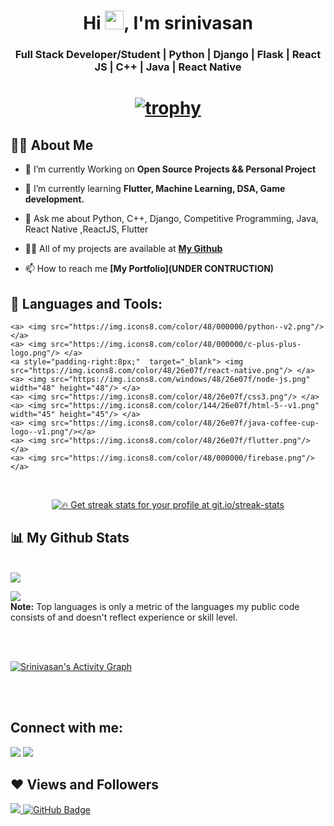 <h1 align="center">Hi <img src="https://raw.githubusercontent.com/MartinHeinz/MartinHeinz/master/wave.gif" width="30px">, I'm srinivasan</h1>
<h3 align="center"> Full Stack Developer/Student | Python | Django | Flask | React JS | C++ | Java | React Native </h3>

<h1 align = "center">

[![trophy](https://github-profile-trophy.vercel.app/?username=srini1603&theme=onedark)](https://github.com/ryo-ma/github-profile-trophy)


</h1>

## 🙋‍♂️ About Me

- 🔭 I’m currently Working on **Open Source Projects && Personal Project**

- 🌱 I’m currently learning **Flutter, Machine Learning, DSA, Game development.**

- 💬 Ask me about  Python, C++, Django, Competitive Programming, Java, React Native ,ReactJS, Flutter

- 👨‍💻 All of my projects are available at **[My Github](https://github.com/srini1603/srini1603)**

- 📫 How to reach me **[My Portfolio](UNDER CONTRUCTION)**


## 🚀 Languages and Tools:

<p align="center"> 
    
    <a> <img src="https://img.icons8.com/color/48/000000/python--v2.png"/> </a> 
    <a> <img src="https://img.icons8.com/color/48/000000/c-plus-plus-logo.png"/> </a> 
    <a style="padding-right:8px;"  target="_blank"> <img src="https://img.icons8.com/color/48/26e07f/react-native.png"/> </a> 
    <a> <img src="https://img.icons8.com/windows/48/26e07f/node-js.png" width="48" height="48"/> </a> 
    <a> <img src="https://img.icons8.com/color/48/26e07f/css3.png"/> </a> 
    <a> <img src="https://img.icons8.com/color/144/26e07f/html-5--v1.png"  width="45" height="45"/> </a>   
    <a> <img src="https://img.icons8.com/color/48/26e07f/java-coffee-cup-logo--v1.png"/></a> 
    <a> <img src="https://img.icons8.com/color/48/26e07f/flutter.png"/></a>
    <a> <img src="https://img.icons8.com/color/48/000000/firebase.png"/></a>
   
     
</p>

<br/>

<p align="center">
    <a href="https://github.com/srini1603/github-readme-streak-stats">
        <img title="🔥 Get streak stats for your profile at git.io/streak-stats"  src="https://github-readme-streak-stats.herokuapp.com/?user=srini1603&theme=black-ice&hide_border=true&stroke=0000&background=060A0CD0"/>
    </a>
</p>

## 📊 My Github Stats

  <br/>
    <a href="https://github.com/srini1603/github-readme-stats"><img  src="https://github-readme-stats.vercel.app/api?username=srini1603&show_icons=true&count_private=true&theme=react&hide_border=true&bg_color=0D1117" /></a>

  <a href="https://github.com/srini1603/github-readme-stats"><img src="https://github-readme-stats.vercel.app/api/top-langs/?username=srini1603&langs_count=8&count_private=true&layout=compact&theme=react&hide_border=true&bg_color=0D1117" /></a>
  <br/>
  <b>Note:</b> Top languages is only a metric of the languages my public code consists of and doesn't reflect experience or skill level.


<br/>
<br/>

<a href="https://github.com/srini1603/github-readme-activity-graph"><img alt="Srinivasan's Activity Graph" src="https://activity-graph.herokuapp.com/graph?username=srini1603&bg_color=0D1117&color=5BCDEC&line=5BCDEC&point=FFFFFF&hide_border=true" /></a>

<br/>
<br/>

## Connect with me:
<p align="left">

<a href = "mailto:srininavy3436@gmail.com"><img src="https://img.icons8.com/material-outlined/48/ffffff/email.png"/></a>
<a href = "https://www.linkedin.com/in/srinivasan-s-305197199/"><img src="https://img.icons8.com/color/50/000000/linkedin.png"/></a>

</p>

## ❤ Views and Followers
<a href="https://github.com/Meghna-DAS/github-profile-views-counter">
    <img src="https://komarev.com/ghpvc/?username=srini1603">
</a>
<a href="https://github.com/srini1603?tab=followers"><img src="https://img.shields.io/github/followers/srini1603?label=Followers&style=social" alt="GitHub Badge"></a>
